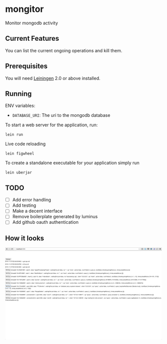 # mongitor

Monitor mongodb activity

## Current Features

You can list the current ongoing operations and kill them.

## Prerequisites

You will need [Leiningen][1] 2.0 or above installed.

[1]: https://github.com/technomancy/leiningen

## Running

ENV variables:

* `DATABASE_URI`: The uri to the mongodb database

To start a web server for the application, run:

    lein run

Live code reloading

    lein figwheel

To create a standalone executable for your application simply run

    lein uberjar

## TODO

- [ ] Add error handling
- [ ] Add testing
- [ ] Make a decent interface
- [ ] Remove boilerplate generated by luminus
- [ ] Add github oauth authentication

## How it looks

![Mongitor MVP](https://raw.githubusercontent.com/axfcampos/mongitor/master/images/mongitor-mvp.png)
